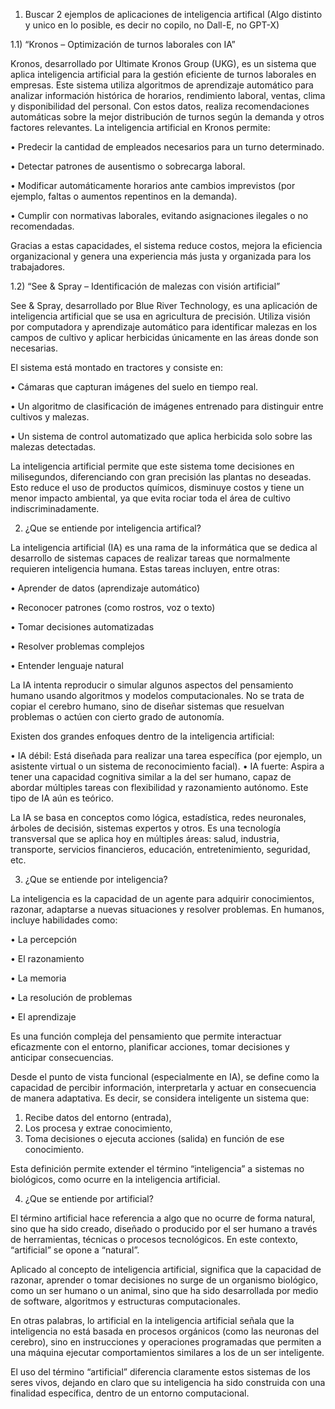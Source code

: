 1)	Buscar 2 ejemplos de aplicaciones de inteligencia artifical (Algo distinto y unico en lo posible, es decir no copilo, no Dall-E, no GPT-X)
   
1.1) “Kronos – Optimización de turnos laborales con IA”

Kronos, desarrollado por Ultimate Kronos Group (UKG), es un sistema que aplica inteligencia artificial para la gestión eficiente de turnos laborales en empresas. Este sistema utiliza algoritmos de aprendizaje automático para analizar información histórica de horarios, rendimiento laboral, ventas, clima y disponibilidad del personal. Con estos datos, realiza recomendaciones automáticas sobre la mejor distribución de turnos según la demanda y otros factores relevantes.
La inteligencia artificial en Kronos permite:

•	Predecir la cantidad de empleados necesarios para un turno determinado.

•	Detectar patrones de ausentismo o sobrecarga laboral.

•	Modificar automáticamente horarios ante cambios imprevistos (por ejemplo, faltas o aumentos repentinos en la demanda).

•	Cumplir con normativas laborales, evitando asignaciones ilegales o no recomendadas.

Gracias a estas capacidades, el sistema reduce costos, mejora la eficiencia organizacional y genera una experiencia más justa y organizada para los trabajadores.

1.2) “See & Spray – Identificación de malezas con visión artificial”

See & Spray, desarrollado por Blue River Technology, es una aplicación de inteligencia artificial que se usa en agricultura de precisión. Utiliza visión por computadora y aprendizaje automático para identificar malezas en los campos de cultivo y aplicar herbicidas únicamente en las áreas donde son necesarias.

El sistema está montado en tractores y consiste en:

•	Cámaras que capturan imágenes del suelo en tiempo real.

•	Un algoritmo de clasificación de imágenes entrenado para distinguir entre cultivos y malezas.

•	Un sistema de control automatizado que aplica herbicida solo sobre las malezas detectadas.

La inteligencia artificial permite que este sistema tome decisiones en milisegundos, diferenciando con gran precisión las plantas no deseadas. Esto reduce el uso de productos químicos, disminuye costos y tiene un menor impacto ambiental, ya que evita rociar toda el área de cultivo indiscriminadamente.


2) ¿Que se entiende por inteligencia artifical?
   
La inteligencia artificial (IA) es una rama de la informática que se dedica al desarrollo de sistemas capaces de realizar tareas que normalmente requieren inteligencia humana. Estas tareas incluyen, entre otras:

•	Aprender de datos (aprendizaje automático)

•	Reconocer patrones (como rostros, voz o texto)

•	Tomar decisiones automatizadas

•	Resolver problemas complejos

•	Entender lenguaje natural

La IA intenta reproducir o simular algunos aspectos del pensamiento humano usando algoritmos y modelos computacionales. No se trata de copiar el cerebro humano, sino de diseñar sistemas que resuelvan problemas o actúen con cierto grado de autonomía.

Existen dos grandes enfoques dentro de la inteligencia artificial:

•	IA débil: Está diseñada para realizar una tarea específica (por ejemplo, un asistente virtual o un sistema de reconocimiento facial).
•	IA fuerte: Aspira a tener una capacidad cognitiva similar a la del ser humano, capaz de abordar múltiples tareas con flexibilidad y razonamiento autónomo. Este tipo de IA aún es teórico.

La IA se basa en conceptos como lógica, estadística, redes neuronales, árboles de decisión, sistemas expertos y otros. Es una tecnología transversal que se aplica hoy en múltiples áreas: salud, industria, transporte, servicios financieros, educación, entretenimiento, seguridad, etc.

3) ¿Que se entiende por inteligencia?
   
La inteligencia es la capacidad de un agente para adquirir conocimientos, razonar, adaptarse a nuevas situaciones y resolver problemas. En humanos, incluye habilidades como:

•	La percepción

•	El razonamiento

•	La memoria

•	La resolución de problemas

•	El aprendizaje

Es una función compleja del pensamiento que permite interactuar eficazmente con el entorno, planificar acciones, tomar decisiones y anticipar consecuencias.

Desde el punto de vista funcional (especialmente en IA), se define como la capacidad de percibir información, interpretarla y actuar en consecuencia de manera adaptativa. Es decir, se considera inteligente un sistema que:

1.	Recibe datos del entorno (entrada),
2.	Los procesa y extrae conocimiento,
3.	Toma decisiones o ejecuta acciones (salida) en función de ese conocimiento.
   
Esta definición permite extender el término “inteligencia” a sistemas no biológicos, como ocurre en la inteligencia artificial.


4) ¿Que se entiende por artificial?

El término artificial hace referencia a algo que no ocurre de forma natural, sino que ha sido creado, diseñado o producido por el ser humano a través de herramientas, técnicas o procesos tecnológicos. En este contexto, “artificial” se opone a “natural”.

Aplicado al concepto de inteligencia artificial, significa que la capacidad de razonar, aprender o tomar decisiones no surge de un organismo biológico, como un ser humano o un animal, sino que ha sido desarrollada por medio de software, algoritmos y estructuras computacionales.

En otras palabras, lo artificial en la inteligencia artificial señala que la inteligencia no está basada en procesos orgánicos (como las neuronas del cerebro), sino en instrucciones y operaciones programadas que permiten a una máquina ejecutar comportamientos similares a los de un ser inteligente.

El uso del término “artificial” diferencia claramente estos sistemas de los seres vivos, dejando en claro que su inteligencia ha sido construida con una finalidad específica, dentro de un entorno computacional.
